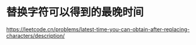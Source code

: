 # 替换字符可以得到的最晚时间

https://leetcode.cn/problems/latest-time-you-can-obtain-after-replacing-characters/description/